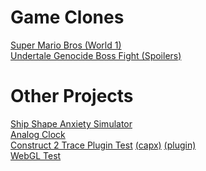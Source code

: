 <!Doggy>
<html>
<head>
	<title>Commander's Web Projects</title>
	<meta name="description" content="Super Mario Bros (World 1) Undertale Genocide Boss Fight (Spoilers)"/>
</head>
<body>
	<h1>Game Clones</h1>
	<a href="./c2-smb1/">Super Mario Bros (World 1)</a><br/>
	<a href="./c2-sans-fight/">Undertale Genocide Boss Fight (Spoilers)</a><br/>
	<h1>Other Projects</h1>
	<a href="./ship-shape/">Ship Shape Anxiety Simulator</a><br/>
	<a href="./analog-clock">Analog Clock</a><br/>
	<a href="./c2-trace-test">Construct 2 Trace Plugin Test</a>
	<a href="https://drive.google.com/file/d/0B40Xy8VSKqoOUnRxZ3hyaDlrajQ/view?usp=sharing&resourcekey=0-Vte11xH_fpHOdAytCo6NYg">(capx)</a>
	<a href="https://drive.google.com/file/d/0B40Xy8VSKqoOTnE3bC1xdlEwVEE/view?usp=sharing&resourcekey=0-iqlE98_7mDhZInXkO63jRg">(plugin)</a><br/>
	<a href="./webgl"/>WebGL Test</a><br/>
	<script>
		(function (i, s, o, g, r, a, m) {
			i['GoogleAnalyticsObject'] = r;
			i[r] = i[r] || function () {
				(i[r].q = i[r].q || []).push(arguments)
			},
			i[r].l = 1 * new Date();
			a = s.createElement(o),
			m = s.getElementsByTagName(o)[0];
			a.async = 1;
			a.src = g;
			m.parentNode.insertBefore(a, m)
		})(window, document, 'script', 'https://www.google-analytics.com/analytics.js', 'ga');

		ga('create', 'UA-78361109-1', 'auto');
		ga('send', 'pageview');
	</script>
</body>
</html>
